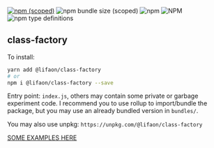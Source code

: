 [![npm (scoped)](https://img.shields.io/npm/v/@lifaon/class-factory.svg)](https://www.npmjs.com/package/@lifaon/class-factory)
![npm bundle size (scoped)](https://img.shields.io/bundlephobia/minzip/@lifaon/class-factory.svg)
![npm](https://img.shields.io/npm/dm/@lifaon/class-factory.svg)
![NPM](https://img.shields.io/npm/l/@lifaon/class-factory.svg)
![npm type definitions](https://img.shields.io/npm/types/@lifaon/class-factory.svg)


## class-factory ##
To install:
```bash
yarn add @lifaon/class-factory
# or 
npm i @lifaon/class-factory --save
```

Entry point: `index.js`, others may contain some private or garbage experiment code. I recommend you to use rollup to import/bundle the package,
but you may use an already bundled version in `bundles/`.

You may also use unpkg: `https://unpkg.com/@lifaon/class-factory`

[SOME EXAMPLES HERE](./examples/README.md)

